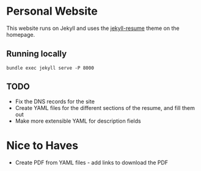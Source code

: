 # Personal Website

This website runs on Jekyll and uses the [jekyll-resume](https://github.com/mattcouchman/jekyll-resume) theme on the homepage.

## Running locally

`bundle exec jekyll serve -P 8000`

## TODO

- Fix the DNS records for the site
- Create YAML files for the different sections of the resume, and fill them out
- Make more extensible YAML for description fields

# Nice to Haves

- Create PDF from YAML files - add links to download the PDF
